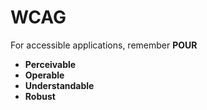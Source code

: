 # WCAG

For accessible applications, remember **POUR**

- **Perceivable**
- **Operable**
- **Understandable**
- **Robust**
